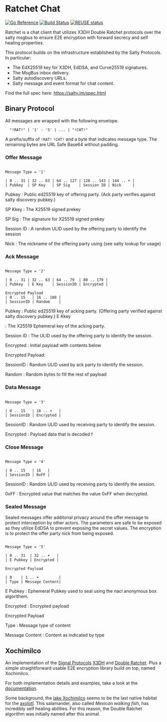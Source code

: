 # Ratchet Chat

[![Go Reference](https://pkg.go.dev/badge/git.mills.io/saltyim/ratchet.svg)](https://pkg.go.dev/git.mills.io/saltyim/ratchet)
[![Build Status](https://ci.mills.io/api/badges/saltyim/ratchet/status.svg)](https://ci.mills.io/saltyim/ratchet)
[![REUSE status](https://api.reuse.software/badge/git.mills.io/saltyim/ratchet)](https://api.reuse.software/info/git.mills.io/saltyim/ratchet)

Ratchet is a chat client that utilizes X3DH Double Ratchet protocols over the salty msgbus to ensure E2E encryption
with forward secrecy and self healing properties.

This protocol builds on the infrastructure established by the Salty Protocols.
In particular:

- The EdX25519 key for X3DH, EdDSA, and Curve25519 signatures.
- The MsgBus inbox delivery.
- Salty autodiscovery URLs.
- Salty message and event format for chat content.

Find the full spec here: https://salty.im/spec.html

## Binary Protocol

All messages are wrapped with the following envelope.

```
  "!RAT!" | '1' - '5' | ... | "!CHT!"
```

A prefix/suffix of `!RAT!` `!CHT!` and a byte that indicates message type. The remaining bytes are URL Safe Base64 without padding.


### Offer Message

```

Message Type = '1'

| 0 .. 31 | 32 .. 63 | 64 .. 127 | 128 .. 143 | 144 .. + |
| Pubkey  | SP Key   | SP Sig    | Session ID | Nick     |
```

Pubkey
: Public ed25519 key of offering party. (Ack party verifies against salty discovery pubkey.)

SP Kkey
: The X25519 signed prekey

SP Sig
: The signature for X25519 signed prekey

Session ID
: A random ULID used by the offering party to identify the session

Nick
: The nickname of the offering party using (see salty lookup for usage)


### Ack Message

```

Message Type = '2'

| 0 .. 31 | 32 .. 63 | 64 .. 79  | 80 .. 179 |
| Pubkey  | E Key    | SessionID | Encrypted |

Encrypted Payload
| 0 .. 15   | 16 .. 100 |
| SessionID | Random    |

```

Pubkey
: Public ed25519 key of acking party. (Offering party verified against salty discovery pubkey.)
E Kkey

: The X25519 Ephemeral key of the acking party.

Session ID
: The ULID used by the offering party to identify the session.

Encrypted
: Initial payload with contents below

Encrypted Payload:

SessionID
: Random ULID used by ack party to identify the session.

Random
: Random bytes to fill the rest of payload

### Data Message

```

Message Type = '3'

| 0 .. 15   | 16 .. +   |
| SessionID | Encrypted |

```

SessionID
: Random ULID used by receiving party to identify the session.

Encrypted
: Payload data that is decoded f

### Close Message

```

Message Type = '4'

| 0 .. 15   | 16   |
| SessionID | 0xFF |

```

SessionID
: Random ULID used by receiving party to identify the session.

0xFF
: Encrypted value that matches the value 0xFF when decrypted.


### Sealed Message

Sealed messages offer additonal privacy around the offer message to protect interception by other actors. The
parameters are safe to be exposed as they utilize EdDSA to prevent exposing the secret values. The encryption
is to protect the offer party nick from being exposed.

```

Message Type = '5'

| 0 .. 31  | 32 .. +   |
| E Pubkey | Encrypted |

Encrypted Payload

| 0    | 1 .. +         |
| Type | Message Content|

```

E Pubkey
: Ephemeral Pubkey used to seal using the nacl anonymous box algorithem.

Encrypted
: Encrypted payload

Encrypted Payload

Type
: Message type of content

Message Content
: Content as indicated by type


## Xochimilco

An implementation of the [Signal Protocols][signal-docs] [X3DH][signal-x3dh] and [Double Ratchet][signal-double-ratchet].
Plus a simple straightforward usable E2E encryption library build on top, named Xochimilco.

For both implementation details and examples, take a look at the [documentation][go-doc].

Some background, the [lake Xochimilco][wiki-xochimilco] seems to be the last native habitat for the [axolotl][wiki-axolotl].
This salamander, also called _Mexican walking fish_, has incredibly self healing abilities.
For this reason, the Double Ratchet algorithm was initially named after this animal.

[go-doc]: https://pkg.go.dev/git.mills.io/saltyim/ratchet
[signal-docs]: https://signal.org/docs/
[signal-x3dh]: https://signal.org/docs/specifications/x3dh/
[signal-double-ratchet]: https://signal.org/docs/specifications/doubleratchet/
[wiki-axolotl]: https://en.wikipedia.org/wiki/Axolotl
[wiki-xochimilco]: https://en.wikipedia.org/wiki/Lake_Xochimilco
